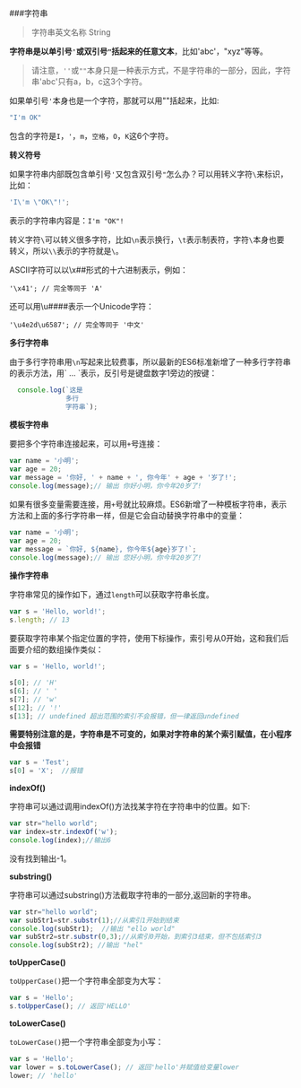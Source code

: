 ###字符串
>字符串英文名称 String

**字符串是以单引号`'`或双引号`"`括起来的任意文本**，比如'abc'，"xyz"等等。
>请注意，`''`或`""`本身只是一种表示方式，不是字符串的一部分，因此，字符串'abc'只有a，b，c这3个字符。

如果单引号`'`本身也是一个字符，那就可以用""括起来，比如:
```js
"I'm OK"
```
包含的字符是`I`，`'`，`m`，`空格`，`O`，`K`这6个字符。

**转义符号**

如果字符串内部既包含单引号`'`又包含双引号`"`怎么办？可以用转义字符`\`来标识，比如：
```js
'I\'m \"OK\"!';
```
表示的字符串内容是：`I'm "OK"!`

转义字符`\`可以转义很多字符，比如`\n`表示换行，`\t`表示制表符，字符`\`本身也要转义，所以`\\`表示的字符就是`\`。

ASCII字符可以以\x##形式的十六进制表示，例如：
```
'\x41'; // 完全等同于 'A'
```
还可以用\u####表示一个Unicode字符：
```
'\u4e2d\u6587'; // 完全等同于 '中文'
```
**多行字符串**

由于多行字符串用`\n`写起来比较费事，所以最新的ES6标准新增了一种多行字符串的表示方法，用\` ... \`表示，反引号是键盘数字1旁边的按键：
```js
  console.log(`这是
              多行
              字符串`);
```
**模板字符串**

要把多个字符串连接起来，可以用`+`号连接：
```js
var name = '小明';
var age = 20;
var message = '你好, ' + name + ', 你今年' + age + '岁了!';
console.log(message);// 输出 你好小明，你今年20岁了!
```
如果有很多变量需要连接，用`+`号就比较麻烦。ES6新增了一种模板字符串，表示方法和上面的多行字符串一样，但是它会自动替换字符串中的变量：
```js
var name = '小明';
var age = 20;
var message = `你好, ${name}, 你今年${age}岁了!`;
console.log(message);// 输出 您好小明，你今年20岁了!
```
**操作字符串**

字符串常见的操作如下，通过`length`可以获取字符串长度。
```js
var s = 'Hello, world!';
s.length; // 13
```
要获取字符串某个指定位置的字符，使用下标操作，索引号从0开始，这和我们后面要介绍的数组操作类似：
```js
var s = 'Hello, world!';

s[0]; // 'H'
s[6]; // ' '
s[7]; // 'w'
s[12]; // '!'
s[13]; // undefined 超出范围的索引不会报错，但一律返回undefined
```
**需要特别注意的是，字符串是不可变的，如果对字符串的某个索引赋值，在小程序中会报错**
```js
var s = 'Test';
s[0] = 'X';  //报错
```

**indexOf()**

字符串可以通过调用indexOf()方法找某字符在字符串中的位置。如下:
```js      
var str="hello world";
var index=str.indexOf('w');
console.log(index);//输出6 
```
没有找到输出-1。

**substring()**

字符串可以通过substring()方法截取字符串的一部分,返回新的字符串。
```js
var str="hello world";
var subStr1=str.substr(1);//从索引1开始到结束
console.log(subStr1);  //输出 "ello world"
var subStr2=str.substr(0,3);//从索引0开始，到索引3结束，但不包括索引3
console.log(subStr2); //输出 "hel" 
```

**toUpperCase()**

`toUpperCase()`把一个字符串全部变为大写：

```js
var s = 'Hello';
s.toUpperCase(); // 返回'HELLO'
```
**toLowerCase()**

`toLowerCase()`把一个字符串全部变为小写：
```js
var s = 'Hello';
var lower = s.toLowerCase(); // 返回'hello'并赋值给变量lower
lower; // 'hello'
```